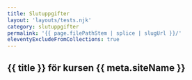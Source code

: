 ```yaml
---
title: Slutuppgifter
layout: 'layouts/tests.njk'
category: slutuppgifter
permalink: '{{ page.filePathStem | splice | slugUrl }}/'
eleventyExcludeFromCollections: true
---
```


## {{ title }} för kursen {{ meta.siteName }}